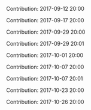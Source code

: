 Contribution: 2017-09-12 20:00

Contribution: 2017-09-17 20:00

Contribution: 2017-09-29 20:00

Contribution: 2017-09-29 20:01

Contribution: 2017-10-01 20:00

Contribution: 2017-10-07 20:00

Contribution: 2017-10-07 20:01

Contribution: 2017-10-23 20:00

Contribution: 2017-10-26 20:00

